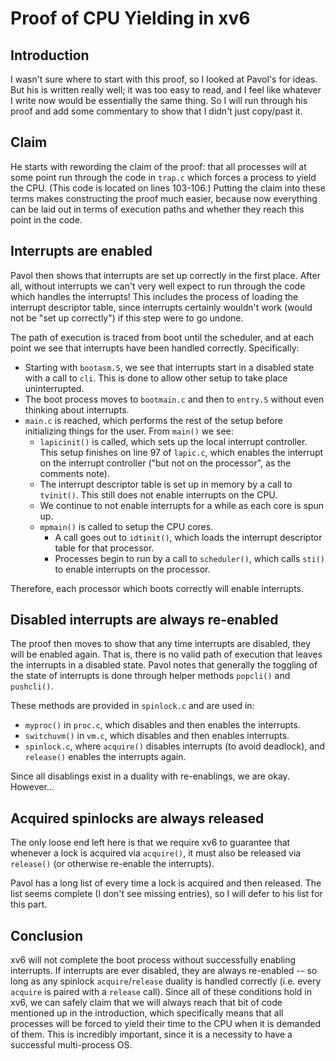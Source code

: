 # Proof of CPU Yielding in xv6

## Introduction

I wasn't sure where to start with this proof, so I looked at Pavol's for ideas.
But his is written really well; it was too easy to read, and I feel like
whatever I write now would be essentially the same thing. So I will run through
his proof and add some commentary to show that I didn't just copy/past it.

## Claim

He starts with rewording the claim of the proof: that all processes will at some
point run through the code in `trap.c` which forces a process to yield the CPU.
(This code is located on lines 103-106.) Putting the claim into these terms
makes constructing the proof much easier, because now everything can be laid out
in terms of execution paths and whether they reach this point in the code.

## Interrupts are enabled

Pavol then shows that interrupts are set up correctly in the first place. After
all, without interrupts we can't very well expect to run through the code which
handles the interrupts! This includes the process of loading the interrupt
descriptor table, since interrupts certainly wouldn't work (would not be "set up
correctly") if this step were to go undone.

The path of execution is traced from boot until the scheduler, and at each point
we see that interrupts have been handled correctly. Specifically:

* Starting with `bootasm.S`, we see that interrupts start in a disabled state
  with a call to `cli`. This is done to allow other setup to take place
  uninterrupted.
* The boot process moves to `bootmain.c` and then to `entry.S` without even
  thinking about interrupts.
* `main.c` is reached, which performs the rest of the setup before initializing
  things for the user. From `main()` we see:
  * `lapicinit()` is called, which sets up the local interrupt controller. This
    setup finishes on line 97 of `lapic.c`, which enables the interrupt on the
    interrupt controller ("but not on the processor", as the comments note).
  * The interrupt descriptor table is set up in memory by a call to `tvinit()`.
    This still does not enable interrupts on the CPU.
  * We continue to not enable interrupts for a while as each core is spun up.
  * `mpmain()` is called to setup the CPU cores.
    * A call goes out to `idtinit()`, which loads the interrupt descriptor
      table for that processor.
    * Processes begin to run by a call to `scheduler()`, which calls `sti()` to
      enable interrupts on the processor.

Therefore, each processor which boots correctly will enable interrupts.

## Disabled interrupts are always re-enabled

The proof then moves to show that any time interrupts are disabled, they will be
enabled again. That is, there is no valid path of execution that leaves the
interrupts in a disabled state. Pavol notes that generally the toggling of the
state of interrupts is done through helper methods `popcli()` and `pushcli()`.

These methods are provided in `spinlock.c` and are used in:

* `myproc()` in `proc.c`, which disables and then enables the interrupts.
* `switchuvm()` in `vm.c`, which disables and then enables interrupts.
* `spinlock.c`, where `acquire()` disables interrupts (to avoid deadlock), and
  `release()` enables the interrupts again.

Since all disablings exist in a duality with re-enablings, we are okay.
However...

## Acquired spinlocks are always released

The only loose end left here is that we require xv6 to guarantee that whenever
a lock is acquired via `acquire()`, it must also be released via `release()` (or
otherwise re-enable the interrupts).

Pavol has a long list of every time a lock is acquired and then released. The
list seems complete (I don't see missing entries), so I will defer to his list
for this part.

## Conclusion

xv6 will not complete the boot process without successfully enabling interrupts.
If interrupts are ever disabled, they are always re-enabled -- so long as any
spinlock `acquire`/`release` duality is handled correctly (i.e. every `acquire`
is paired with a `release` call). Since all of these conditions hold in xv6, we
can safely claim that we will always reach that bit of code mentioned up in the
introduction, which specifically means that all processes will be forced to
yield their time to the CPU when it is demanded of them. This is incredibly
important, since it is a necessity to have a successful multi-process OS.
